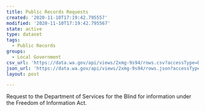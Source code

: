 ```yaml
---
title: Public Records Requests
created: '2020-11-10T17:19:42.795557'
modified: '2020-11-10T17:19:42.795567'
state: active
type: dataset
tags:
  - Public Records
groups:
  - Local Government
csv_url: 'https://data.wa.gov/api/views/2xmg-9s94/rows.csv?accessType=DOWNLOAD'
json_url: 'https://data.wa.gov/api/views/2xmg-9s94/rows.json?accessType=DOWNLOAD'
layout: post

---
```

Request to the Department of Services for the Blind for information under the Freedom of Information Act.
